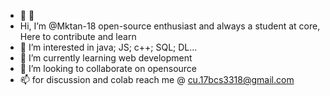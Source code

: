 - 👋 👋
- Hi, I’m @Mktan-18 open-source enthusiast and always a student at core, Here to contribute and learn
- 👀 I’m interested in java; JS; c++; SQL; DL...
- 🌱 I’m currently learning web development
- 💞️ I’m looking to collaborate on opensource
- 📫 for discussion and colab reach me @ cu.17bcs3318@gmail.com

<!---
Mktan-18/Mktan-18 is a ✨ special ✨ repository because its `README.md` (this file) appears on your GitHub profile.
You can click the Preview link to take a look at your changes.
--->
